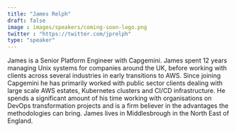 ```yaml
---
title: "James Relph"
draft: false
image : images/speakers/coming-soon-logo.png
twitter : "https://twitter.com/jprelph"
type: "speaker"
---
```


James is a Senior Platform Engineer with Capgemini. James spent 12 years managing Unix systems for companies around the UK, before working with clients across several industries in early transitions to AWS. Since joining Capgemini he has primarily worked with public sector clients dealing with large scale AWS estates, Kubernetes clusters and CI/CD infrastructure. He spends a significant amount of his time working with organisations on DevOps transformation projects and is a firm believer in the advantages the methodologies can bring. James lives in Middlesbrough in the North East of England.
